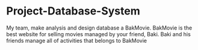 # Project-Database-System
My team, make analysis and design database a BakMovie. BakMovie is the best website for selling movies managed by your friend, Baki. Baki and his friends manage all of activities that belongs to BakMovie
